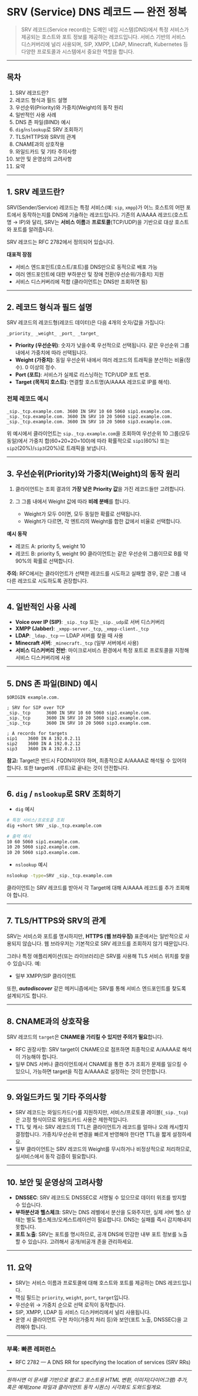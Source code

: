# SRV (Service) DNS 레코드 — 완전 정복

> SRV 레코드(Service record)는 도메인 네임 시스템(DNS)에서 특정 서비스가 제공되는 호스트와 포트 정보를 제공하는 레코드입니다. 서비스 기반의 서비스 디스커버리에 널리 사용되며, SIP, XMPP, LDAP, Minecraft, Kubernetes 등 다양한 프로토콜과 시스템에서 중요한 역할을 합니다.

---

## 목차

1. SRV 레코드란?
2. 레코드 형식과 필드 설명
3. 우선순위(Priority)와 가중치(Weight)의 동작 원리
4. 일반적인 사용 사례
5. DNS 존 파일(BIND) 예시
6. `dig`/`nslookup`로 SRV 조회하기
7. TLS/HTTPS와 SRV의 관계
8. CNAME과의 상호작용
9. 와일드카드 및 기타 주의사항
10. 보안 및 운영상의 고려사항
11. 요약

---

## 1. SRV 레코드란?

SRV(Sender/Service) 레코드는 특정 서비스(예: `sip`, `xmpp`)가 어느 호스트의 어떤 포트에서 동작하는지를 DNS에 기술하는 레코드입니다. 기존의 A/AAAA 레코드(호스트명 → IP)와 달리, SRV는 **서비스 이름**과 **프로토콜**(TCP/UDP)을 기반으로 대상 호스트와 포트를 알려줍니다.

SRV 레코드는 RFC 2782에서 정의되어 있습니다.

**대표적 장점**

* 서비스 엔드포인트(호스트/포트)를 DNS만으로 동적으로 배포 가능
* 여러 엔드포인트에 대한 부하분산 및 장애 전환(우선순위/가중치) 지원
* 서비스 디스커버리에 적합 (클라이언트는 DNS만 조회하면 됨)

---

## 2. 레코드 형식과 필드 설명

SRV 레코드의 레코드형(레코드 데이터)은 다음 4개의 숫자/값을 가집니다:

```
_priority_ _weight_ _port_ _target_
```

* **Priority (우선순위)**: 숫자가 낮을수록 우선적으로 선택됩니다. 같은 우선순위 그룹 내에서 가중치에 따라 선택됩니다.
* **Weight (가중치)**: 동일 우선순위 내에서 여러 레코드의 트래픽을 분산하는 비율(정수). 0 이상의 정수.
* **Port (포트)**: 서비스가 실제로 리스닝하는 TCP/UDP 포트 번호.
* **Target (목적지 호스트)**: 연결할 호스트명(A/AAAA 레코드로 IP를 해석).

### 전체 레코드 예시

```
_sip._tcp.example.com. 3600 IN SRV 10 60 5060 sip1.example.com.
_sip._tcp.example.com. 3600 IN SRV 10 20 5060 sip2.example.com.
_sip._tcp.example.com. 3600 IN SRV 10 20 5060 sip3.example.com.
```

위 예시에서 클라이언트는 `sip._tcp.example.com`을 조회하여 우선순위 10 그룹(모두 동일)에서 가중치 합(60+20+20=100)에 따라 확률적으로 `sip1`(60%) 또는 `sip2`(20%)/`sip3`(20%)로 트래픽을 보냅니다.

---

## 3. 우선순위(Priority)와 가중치(Weight)의 동작 원리

1. 클라이언트는 조회 결과의 **가장 낮은 Priority 값**을 가진 레코드들만 고려합니다.
2. 그 그룹 내에서 Weight 값에 따라 **비례 분배**를 합니다.

   * Weight가 모두 0이면, 모두 동일한 확률로 선택됩니다.
   * Weight가 다르면, 각 엔트리의 Weight를 합한 값에서 비율로 선택합니다.

**예시 동작**

* 레코드 A: priority 5, weight 10
* 레코드 B: priority 5, weight 90
  클라이언트는 같은 우선순위 그룹이므로 B를 약 90%의 확률로 선택합니다.

**주의:** RFC에서는 클라이언트가 선택한 레코드를 시도하고 실패할 경우, 같은 그룹 내 다른 레코드로 시도하도록 권장합니다.

---

## 4. 일반적인 사용 사례

* **Voice over IP (SIP)**: `_sip._tcp` 또는 `_sip._udp`로 서버 디스커버리
* **XMPP (Jabber)**: `_xmpp-server._tcp`, `_xmpp-client._tcp`
* **LDAP**: `_ldap._tcp` — LDAP 서버를 찾을 때 사용
* **Minecraft 서버**: `_minecraft._tcp` (일부 서버에서 사용)
* **서비스 디스커버리 전반**: 마이크로서비스 환경에서 특정 포트로 프로토콜을 지정해 서비스 디스커버리에 사용

---

## 5. DNS 존 파일(BIND) 예시

```
$ORIGIN example.com.

; SRV for SIP over TCP
_sip._tcp      3600 IN SRV 10 60 5060 sip1.example.com.
_sip._tcp      3600 IN SRV 10 20 5060 sip2.example.com.
_sip._tcp      3600 IN SRV 10 20 5060 sip3.example.com.

; A records for targets
sip1    3600 IN A 192.0.2.11
sip2    3600 IN A 192.0.2.12
sip3    3600 IN A 192.0.2.13
```

**참고:** Target은 반드시 FQDN이어야 하며, 최종적으로 A/AAAA로 해석될 수 있어야 합니다. 또한 target에 `.`(루트)로 끝내는 것이 안전합니다.

---

## 6. `dig` / `nslookup`로 SRV 조회하기

* `dig` 예시

```bash
# 특정 서비스/프로토콜 조회
dig +short SRV _sip._tcp.example.com

# 출력 예시
10 60 5060 sip1.example.com.
10 20 5060 sip2.example.com.
10 20 5060 sip3.example.com.
```

* `nslookup` 예시

```bash
nslookup -type=SRV _sip._tcp.example.com
```

클라이언트는 SRV 레코드를 받아서 각 Target에 대해 A/AAAA 레코드를 추가 조회해야 합니다.

---

## 7. TLS/HTTPS와 SRV의 관계

SRV는 서비스와 포트를 명시하지만, **HTTPS (웹 브라우징)** 표준에서는 일반적으로 사용되지 않습니다. 웹 브라우저는 기본적으로 SRV 레코드를 조회하지 않기 때문입니다.

그러나 특정 애플리케이션(또는 라이브러리)은 SRV를 사용해 TLS 서비스 위치를 찾을 수 있습니다. 예:

* 일부 XMPP/SIP 클라이언트

또한, ***autodiscover*** 같은 메커니즘에서는 SRV를 통해 서비스 엔드포인트를 찾도록 설계되기도 합니다.

---

## 8. CNAME과의 상호작용

SRV 레코드의 `target`은 **CNAME을 가리킬 수 있지만 주의가 필요**합니다.

* RFC 권장사항: SRV target이 CNAME으로 점프하면 최종적으로 A/AAAA로 해석이 가능해야 합니다.
* 일부 DNS 서버나 클라이언트에서 CNAME을 통한 추가 조회가 문제를 일으킬 수 있으니, 가능하면 target을 직접 A/AAAA로 설정하는 것이 안전합니다.

---

## 9. 와일드카드 및 기타 주의사항

* SRV 레코드는 와일드카드(`*`)를 지원하지만, 서비스/프로토콜 레이블(`_sip._tcp`)은 고정 형식이므로 와일드카드 사용은 제한적입니다.
* TTL 및 캐시: SRV 레코드의 TTL은 클라이언트가 레코드를 얼마나 오래 캐시할지 결정합니다. 가중치/우선순위 변경을 빠르게 반영해야 한다면 TTL을 짧게 설정하세요.
* 일부 클라이언트는 SRV 레코드의 Weight를 무시하거나 비정상적으로 처리하므로, 실서비스에서 동작 검증이 필요합니다.

---

## 10. 보안 및 운영상의 고려사항

* **DNSSEC**: SRV 레코드도 DNSSEC로 서명될 수 있으므로 데이터 위조를 방지할 수 있습니다.
* **부하분산과 헬스체크**: SRV는 DNS 레벨에서 분산을 도와주지만, 실제 서버 헬스 상태는 별도 헬스체크/오케스트레이션이 필요합니다. DNS는 실패를 즉시 감지해내지 못합니다.
* **포트 노출**: SRV는 포트를 명시하므로, 공개 DNS에 민감한 내부 포트 정보를 노출할 수 있습니다. 고려해서 공개/비공개 존을 관리하세요.

---

## 11. 요약

* SRV는 서비스 이름과 프로토콜에 대해 호스트와 포트를 제공하는 DNS 레코드입니다.
* 핵심 필드는 `priority`, `weight`, `port`, `target`입니다.
* 우선순위 → 가중치 순으로 선택 로직이 동작합니다.
* SIP, XMPP, LDAP 등 서비스 디스커버리에서 널리 사용됩니다.
* 운영 시 클라이언트 구현 차이(가중치 처리 등)와 보안(포트 노출, DNSSEC)을 고려해야 합니다.

---

### 부록: 빠른 레퍼런스

* RFC 2782 — A DNS RR for specifying the location of services (SRV RRs)

---

*원하시면 이 문서를 기반으로 블로그 포스트용 HTML 변환, 이미지(다이어그램) 추가, 혹은 예제(zone 파일과 클라이언트 동작 시퀀스) 시각화도 도와드릴게요.*
